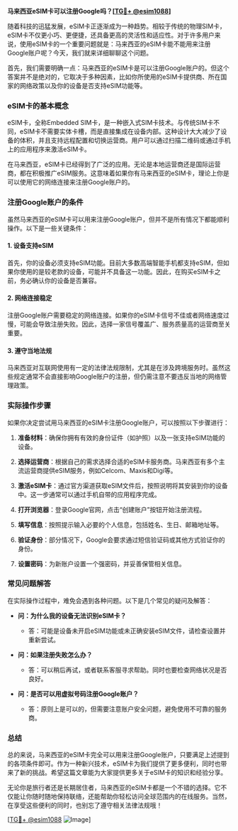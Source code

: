 **马来西亚eSIM卡可以注册Google吗？[[TG💪+ @esim1088](https://t.me/s/esim1088)]**

随着科技的迅猛发展，eSIM卡正逐渐成为一种趋势。相较于传统的物理SIM卡，eSIM卡不仅更小巧、更便捷，还具备更高的灵活性和适应性。对于许多用户来说，使用eSIM卡的一个重要问题就是：马来西亚的eSIM卡能不能用来注册Google账户呢？今天，我们就来详细聊聊这个问题。

首先，我们需要明确一点：马来西亚的eSIM卡是可以注册Google账户的。但这个答案并不是绝对的，它取决于多种因素，比如你所使用的eSIM卡提供商、所在国家的网络政策以及你的设备是否支持eSIM功能等。

### eSIM卡的基本概念

eSIM卡，全称Embedded SIM卡，是一种嵌入式SIM卡技术。与传统SIM卡不同，eSIM卡不需要实体卡槽，而是直接集成在设备内部。这种设计大大减少了设备的体积，并且支持远程配置和切换运营商。用户可以通过扫描二维码或通过手机上的应用程序来激活eSIM卡。

在马来西亚，eSIM卡已经得到了广泛的应用。无论是本地运营商还是国际运营商，都在积极推广eSIM服务。这意味着如果你有马来西亚的eSIM卡，理论上你是可以使用它的网络连接来注册Google账户的。

### 注册Google账户的条件

虽然马来西亚的eSIM卡可以用来注册Google账户，但并不是所有情况下都能顺利操作。以下是一些关键条件：

#### 1. 设备支持eSIM
首先，你的设备必须支持eSIM功能。目前大多数高端智能手机都支持eSIM，但如果你使用的是较老款的设备，可能并不具备这一功能。因此，在购买eSIM卡之前，务必确认你的设备是否兼容。

#### 2. 网络连接稳定
注册Google账户需要稳定的网络连接。如果你的eSIM卡信号不佳或者网络速度过慢，可能会导致注册失败。因此，选择一家信号覆盖广、服务质量高的运营商至关重要。

#### 3. 遵守当地法规
马来西亚对互联网使用有一定的法律法规限制，尤其是在涉及跨境服务时。虽然这些规定通常不会直接影响Google账户的注册，但仍需注意不要违反当地的网络管理政策。

### 实际操作步骤

如果你决定尝试用马来西亚的eSIM卡注册Google账户，可以按照以下步骤进行：

1. **准备材料**：确保你拥有有效的身份证件（如护照）以及一张支持eSIM功能的设备。
   
2. **选择运营商**：根据自己的需求选择合适的eSIM卡服务商。马来西亚有多个主流运营商提供eSIM服务，例如Celcom、Maxis和Digi等。

3. **激活eSIM卡**：通过官方渠道获取eSIM文件后，按照说明将其安装到你的设备中。这一步通常可以通过手机自带的应用程序完成。

4. **打开浏览器**：登录Google官网，点击“创建账户”按钮开始注册流程。

5. **填写信息**：按照提示输入必要的个人信息，包括姓名、生日、邮箱地址等。

6. **验证身份**：部分情况下，Google会要求通过短信验证码或其他方式验证你的身份。

7. **设置密码**：为新账户设置一个强密码，并妥善保管相关信息。

### 常见问题解答

在实际操作过程中，难免会遇到各种问题。以下是几个常见的疑问及解答：

- **问：为什么我的设备无法识别eSIM卡？**
  - 答：可能是设备未开启eSIM功能或未正确安装eSIM文件，请检查设置并重新尝试。

- **问：如果注册失败怎么办？**
  - 答：可以稍后再试，或者联系客服寻求帮助。同时也要检查网络状况是否良好。

- **问：是否可以用虚拟号码注册Google账户？**
  - 答：原则上是可以的，但需要注意账户安全问题，避免使用不可靠的服务商。

### 总结

总的来说，马来西亚的eSIM卡完全可以用来注册Google账户，只要满足上述提到的各项条件即可。作为一种新兴技术，eSIM卡为我们提供了更多便利，同时也带来了新的挑战。希望这篇文章能为大家提供更多关于eSIM卡的知识和经验分享。

无论你是旅行者还是长期居住者，马来西亚的eSIM卡都是一个不错的选择。它不仅能让你随时随地保持联络，还能帮助你轻松访问全球范围内的在线服务。当然，在享受这些便利的同时，也别忘了遵守相关法律法规哦！

[[TG💪+ @esim1088](https://t.me/s/esim1088) ![Image](https://i.postimg.cc/4NQfJmqS/Snipaste-2025-05-13-00-14-12.png)]